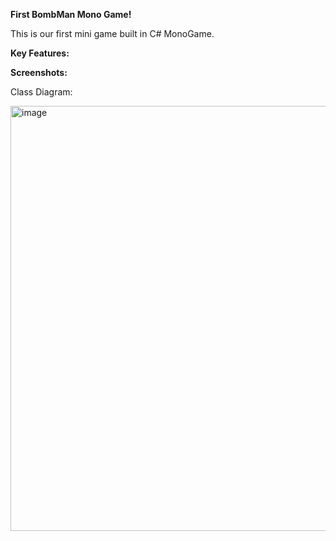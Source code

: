 <p><b>First BombMan Mono Game!</b></p>
<p>This is our first mini game built in C# MonoGame. </p>

<p><b>Key Features:</b></p>


<p><b>Screenshots:</b></p>
<p>Class Diagram:</p>
<img width="680" alt="image" src="https://github.com/user-attachments/assets/47057965-9b1d-4aa2-b3c6-c168472d7ea" />

